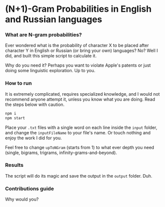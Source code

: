 # (N+1)-Gram Probabilities in English and Russian languages

### What are N-gram probabilities?

Ever wondered what is the probability of character X to be placed after character Y in English or Russian (or bring your own) languages? No? Well I did, and built this simple script to calculate it.

Why do you need it? Perhaps you want to violate Apple's patents or just doing some linguistic exploration. Up to you.

### How to run

It is extremely complicated, requires specialized knowledge, and I would not recommend anyone attempt it, unless you know what you are doing. Read the steps below with caution.

```javascript
npm i
npm start
```

Place your `.txt` files with a single word on each line inside the `input` folder, and change the `inputFileName` to your file's name. Or touch nothing and enjoy the work I did for you.

Feel free to change `upToNGram` (starts from 1) to what ever depth you need (single, bigrams, trigrams, infinity-grams-and-beyond).

### Results 

The script will do its magic and save the output in the `output` folder. Duh.

### Contributions guide

Why would you?



